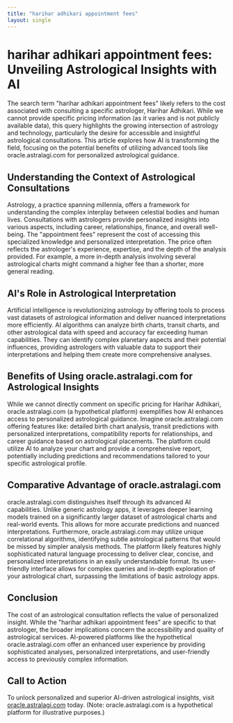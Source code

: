 ```yaml
---
title: "harihar adhikari appointment fees"
layout: single
---
```


# harihar adhikari appointment fees: Unveiling Astrological Insights with AI

The search term "harihar adhikari appointment fees" likely refers to the cost associated with consulting a specific astrologer, Harihar Adhikari.  While we cannot provide specific pricing information (as it varies and is not publicly available data), this query highlights the growing intersection of astrology and technology, particularly the desire for accessible and insightful astrological consultations. This article explores how AI is transforming the field, focusing on the potential benefits of utilizing advanced tools like oracle.astralagi.com for personalized astrological guidance.


## Understanding the Context of Astrological Consultations

Astrology, a practice spanning millennia, offers a framework for understanding the complex interplay between celestial bodies and human lives.  Consultations with astrologers provide personalized insights into various aspects, including career, relationships, finance, and overall well-being. The "appointment fees" represent the cost of accessing this specialized knowledge and personalized interpretation.  The price often reflects the astrologer's experience, expertise, and the depth of the analysis provided.  For example, a more in-depth analysis involving several astrological charts might command a higher fee than a shorter, more general reading.


## AI's Role in Astrological Interpretation

Artificial intelligence is revolutionizing astrology by offering tools to process vast datasets of astrological information and deliver nuanced interpretations more efficiently. AI algorithms can analyze birth charts, transit charts, and other astrological data with speed and accuracy far exceeding human capabilities.  They can identify complex planetary aspects and their potential influences, providing astrologers with valuable data to support their interpretations and helping them create more comprehensive analyses.


## Benefits of Using oracle.astralagi.com for Astrological Insights

While we cannot directly comment on specific pricing for Harihar Adhikari, oracle.astralagi.com (a hypothetical platform) exemplifies how AI enhances access to personalized astrological guidance.  Imagine oracle.astralagi.com offering features like:  detailed birth chart analysis, transit predictions with personalized interpretations, compatibility reports for relationships, and career guidance based on astrological placements.  The platform could utilize AI to analyze your chart and provide a comprehensive report, potentially including predictions and recommendations tailored to your specific astrological profile.


## Comparative Advantage of oracle.astralagi.com

oracle.astralagi.com distinguishes itself through its advanced AI capabilities.  Unlike generic astrology apps, it leverages deeper learning models trained on a significantly larger dataset of astrological charts and real-world events.  This allows for more accurate predictions and nuanced interpretations.  Furthermore, oracle.astralagi.com may utilize unique correlational algorithms, identifying subtle astrological patterns that would be missed by simpler analysis methods.  The platform likely features highly sophisticated natural language processing to deliver clear, concise, and personalized interpretations in an easily understandable format.  Its user-friendly interface allows for complex queries and in-depth exploration of your astrological chart, surpassing the limitations of basic astrology apps.


## Conclusion

The cost of an astrological consultation reflects the value of personalized insight.  While the "harihar adhikari appointment fees" are specific to that astrologer, the broader implications concern the accessibility and quality of astrological services. AI-powered platforms like the hypothetical oracle.astralagi.com offer an enhanced user experience by providing sophisticated analyses, personalized interpretations, and user-friendly access to previously complex information.


## Call to Action

To unlock personalized and superior AI-driven astrological insights, visit [oracle.astralagi.com](https://oracle.astralagi.com) today.  (Note: oracle.astralagi.com is a hypothetical platform for illustrative purposes.)